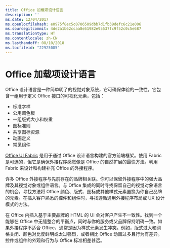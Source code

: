 ```yaml
---
title: Office 加载项设计语言
description: ''
ms.date: 12/04/2017
ms.openlocfilehash: e0975f8ec5c0706509dbb7d1fb39defc6c21e006
ms.sourcegitcommit: 4de2a1b62ccaa8e51982e95537fc9f52c0c5e687
ms.translationtype: HT
ms.contentlocale: zh-CN
ms.lasthandoff: 08/10/2018
ms.locfileid: "22925085"
---
```

# <a name="office-add-in-design-language"></a>Office 加载项设计语言

Office 设计语言是一种简单明了的视觉对象系统，它可确保体验的一致性。它包含一组用于定义 Office 接口的可视化元素，包括：

- 标准字样
- 公用调色板
- 一组版式大小和权重
- 图标准则
- 共享图标资源
- 动画定义
- 常见组件

[Office UI Fabric](https://developer.microsoft.com/fabric) 是用于通过 Office 设计语言构建的官方前端框架。使用 Fabric 是可选的，但它是确保外接程序感觉像是 Office 的自然扩展的最快方法。利用 Fabric 来设计和构建补充 Office 的外接程序。

许多 Office 外接程序与先前存在的品牌相关联。你可以保留外接程序中的强大品牌及其视觉对象或组件语言。与 Office 集成的同时寻找保留自己的视觉对象语言的机会。寻找方法将 Office 颜色、版式、图标或其他样式元素置换为你自己品牌的元素。在插入客户熟悉的控件和组件时，寻找遵循通用外接程序布局或 UX 设计模式的方法。

在 Office 内插入基于主要品牌的 HTML 的 UI 会对客户产生不一致性。找到一个能够在 Office 中无缝整合的平衡点，同时与你的服务或父品牌保持明确一致。如果外接程序不适合 Office，通常是因为样式元素发生冲突。例如，版式过大和网格关闭、颜色对比度鲜明或太过强烈，或者相比 Office 动画过多且行为有差异。控件或组件的外观和行为与 Office 标准相差甚远。

